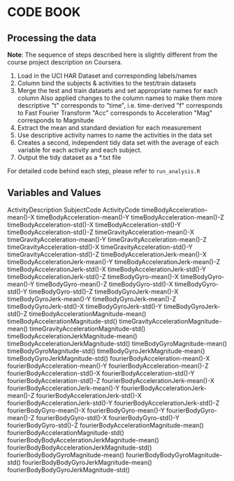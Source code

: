 CODE BOOK
===

## Processing the data

**Note**: The sequence of steps described here is slightly different from the course project description on Coursera.

1. Load in the UCI HAR Dataset and corresponding labels/names
2. Column bind the subjects & activities to the test/train datasets
3. Merge the test and train datasets and set appropriate names for each column
    Also applied changes to the column names to make them more descriptive
    "t" corresponds to "time", i.e. time-derived
    "f" corresponds to Fast Fourier Transform
    "Acc" corresponds to Acceleration
    "Mag" corresponds to Magnitude
4. Extract the mean and standard deviation for each measurement
5. Use descriptive activity names to name the activities in the data set
6. Creates a second, independent tidy data set with the average of each variable for each activity and each subject.
7. Output the tidy dataset as a *.txt file

For detailed code behind each step, please refer to `run_analysis.R`

## Variables and Values
ActivityDescription  SubjectCode  ActivityCode  timeBodyAcceleration-mean()-X  timeBodyAcceleration-mean()-Y  timeBodyAcceleration-mean()-Z  timeBodyAcceleration-std()-X  timeBodyAcceleration-std()-Y  timeBodyAcceleration-std()-Z  timeGravityAcceleration-mean()-X  timeGravityAcceleration-mean()-Y  timeGravityAcceleration-mean()-Z  timeGravityAcceleration-std()-X  timeGravityAcceleration-std()-Y  timeGravityAcceleration-std()-Z  timeBodyAccelerationJerk-mean()-X  timeBodyAccelerationJerk-mean()-Y  timeBodyAccelerationJerk-mean()-Z  timeBodyAccelerationJerk-std()-X  timeBodyAccelerationJerk-std()-Y  timeBodyAccelerationJerk-std()-Z  timeBodyGyro-mean()-X  timeBodyGyro-mean()-Y  timeBodyGyro-mean()-Z  timeBodyGyro-std()-X  timeBodyGyro-std()-Y  timeBodyGyro-std()-Z  timeBodyGyroJerk-mean()-X  timeBodyGyroJerk-mean()-Y  timeBodyGyroJerk-mean()-Z  timeBodyGyroJerk-std()-X  timeBodyGyroJerk-std()-Y  timeBodyGyroJerk-std()-Z  timeBodyAccelerationMagnitude-mean()  timeBodyAccelerationMagnitude-std()  timeGravityAccelerationMagnitude-mean()  timeGravityAccelerationMagnitude-std()  timeBodyAccelerationJerkMagnitude-mean()  timeBodyAccelerationJerkMagnitude-std()  timeBodyGyroMagnitude-mean()  timeBodyGyroMagnitude-std()  timeBodyGyroJerkMagnitude-mean()  timeBodyGyroJerkMagnitude-std()  fourierBodyAcceleration-mean()-X  fourierBodyAcceleration-mean()-Y  fourierBodyAcceleration-mean()-Z  fourierBodyAcceleration-std()-X  fourierBodyAcceleration-std()-Y  fourierBodyAcceleration-std()-Z  fourierBodyAccelerationJerk-mean()-X  fourierBodyAccelerationJerk-mean()-Y  fourierBodyAccelerationJerk-mean()-Z  fourierBodyAccelerationJerk-std()-X  fourierBodyAccelerationJerk-std()-Y  fourierBodyAccelerationJerk-std()-Z  fourierBodyGyro-mean()-X  fourierBodyGyro-mean()-Y  fourierBodyGyro-mean()-Z  fourierBodyGyro-std()-X  fourierBodyGyro-std()-Y  fourierBodyGyro-std()-Z  fourierBodyAccelerationMagnitude-mean()  fourierBodyAccelerationMagnitude-std()  fourierBodyBodyAccelerationJerkMagnitude-mean()  fourierBodyBodyAccelerationJerkMagnitude-std()  fourierBodyBodyGyroMagnitude-mean()  fourierBodyBodyGyroMagnitude-std()  fourierBodyBodyGyroJerkMagnitude-mean()  fourierBodyBodyGyroJerkMagnitude-std()
